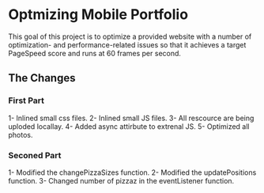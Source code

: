 # Optmizing Mobile Portfolio
This goal of this project is to optimize a provided website with a number of optimization- and performance-related issues so that it achieves a target PageSpeed score and runs at 60 frames per second.

## The Changes 
### First Part
1- Inlined small css files.
2- Inlined small JS files.
3- All rescource are being uploded locallay.
4- Added async attirbute to extrenal JS.
5- Optimized all photos.
### Seconed Part
1- Modified the changePizzaSizes function.
2- Modified the updatePositions function.
3- Changed number of pizzaz in the eventListener function.


